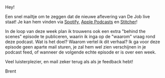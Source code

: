 Hey! 

Een snel mailtje om te zeggen dat de nieuwe aflevering van De Job live staat! Je kan hem vinden via [Spotify](https://open.spotify.com/show/6rsHpBPovlF3R4KCUD14MU), [Apple Podcasts](https://podcasts.apple.com/us/podcast/de-job/id1596891759) en [Stitcher](https://www.stitcher.com/show/de-job)!

In de loop van deze week plan ik trouwens ook een extra "behind the scenes" episode te publiceren, waarin ik inga op de "waarom" vraag rond deze podcast. Wat is het doel? Waarom vertel ik dit verhaal? Ik ga voor deze episode geen aparte mail sturen, je zal hem wel zien verschijnen in je podcast feed, of wanneer de volgende echte episode er is over een week.

Veel luisterplezier, en mail zeker terug als als je feedback hebt!

Brent
